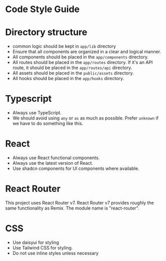 # Code Style Guide


# Directory structure
- common logic should be kept in `app/lib` directory
- Ensure that all components are organized in a clear and logical manner.
- All components should be placed in the `app/components` directory.
- All routes should be placed in the `app/routes` directory. If it's an API route, it should be placed in the `app/routes/api` directory.
- All assets should be placed in the `public/assets` directory.
- All hooks should be placed in the `app/hooks` directory.
# Typescript

- Always use TypeScript.
- We should avoid using `any` or `as` as much as possible. Prefer `unknown` if we have to do something like this.

# React

- Always use React functional components.
- Always use the latest version of React.
- Use shadcn components for UI components where available.

# React Router

This project uses React Router v7.
React Router v7 provides roughly the same functionality as Remix.
The module name is "react-router".

# CSS

- Use daisyui for styling
- Use Tailwind CSS for styling.
- Do not use inline styles unless necessary
